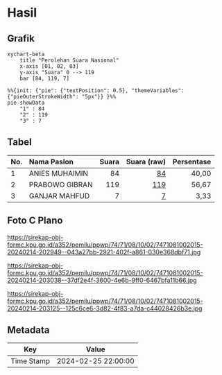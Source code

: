 # Hasil

## Grafik

```mermaid
xychart-beta
    title "Perolehan Suara Nasional"
    x-axis [01, 02, 03]
    y-axis "Suara" 0 --> 119
    bar [84, 119, 7]
```

```mermaid
%%{init: {"pie": {"textPosition": 0.5}, "themeVariables": {"pieOuterStrokeWidth": "5px"}} }%%
pie showData
    "1" : 84
    "2" : 119
    "3" : 7
```

## Tabel

| No. | Nama Paslon    | Suara | Suara (raw) | Persentase |
|:--- |:-------------- | -----:| -----------:| ----------:|
| 1   | ANIES MUHAIMIN | 84    | [84][p-1]   | 40,00      |
| 2   | PRABOWO GIBRAN | 119   | [119][p-2]  | 56,67      |
| 3   | GANJAR MAHFUD  | 7     | [7][p-3]    | 3,33       |


[p-1]: https://github.com/gigit-pemilu/pemilu-2024/blob/main/pilpres/hitung-suara/sub/74-sulawesi-tenggara/sub/71-kota-kendari/sub/08-kadia/sub/1002-bende/sub/015-tps/sub/paslon-1.txt
[p-2]: https://github.com/gigit-pemilu/pemilu-2024/blob/main/pilpres/hitung-suara/sub/74-sulawesi-tenggara/sub/71-kota-kendari/sub/08-kadia/sub/1002-bende/sub/015-tps/sub/paslon-2.txt
[p-3]: https://github.com/gigit-pemilu/pemilu-2024/blob/main/pilpres/hitung-suara/sub/74-sulawesi-tenggara/sub/71-kota-kendari/sub/08-kadia/sub/1002-bende/sub/015-tps/sub/paslon-3.txt

## Foto C Plano

https://sirekap-obj-formc.kpu.go.id/a352/pemilu/ppwp/74/71/08/10/02/7471081002015-20240214-202949--043a27bb-2921-402f-a861-030e368dbf71.jpg

https://sirekap-obj-formc.kpu.go.id/a352/pemilu/ppwp/74/71/08/10/02/7471081002015-20240214-203038--37df2e4f-3600-4e6b-9ff0-6467bfa11b66.jpg

https://sirekap-obj-formc.kpu.go.id/a352/pemilu/ppwp/74/71/08/10/02/7471081002015-20240214-203125--125c6ce6-3d82-4f83-a7da-c44028426b3e.jpg


## Metadata

| Key        | Value               |
| ---------- | ------------------- |
| Time Stamp | 2024-02-25 22:00:00 |



